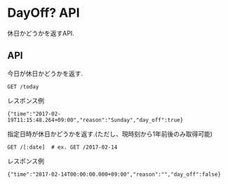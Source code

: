 # DayOff? API

休日かどうかを返すAPI.

## API


今日が休日かどうかを返す.

    GET /today

レスポンス例

    {"time":"2017-02-19T11:15:48.264+09:00","reason":"Sunday","day_off":true}



指定日時が休日かどうかを返す.(ただし、現時刻から1年前後のみ取得可能)

    GET /[:date]  # ex. GET /2017-02-14

レスポンス例

    {"time":"2017-02-14T00:00:00.000+09:00","reason":"","day_off":false}


